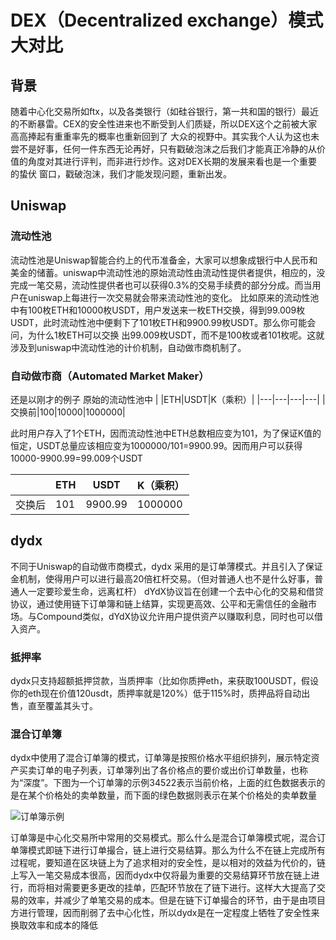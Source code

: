 # DEX（Decentralized exchange）模式大对比
## 背景
随着中心化交易所如ftx，以及各类银行（如硅谷银行，第一共和国的银行）最近的不断暴雷。CEX的安全性进来也不断受到人们质疑，所以DEX这个之前被大家高高捧起有重重率先的概率也重新回到了
大众的视野中。其实我个人认为这也未尝不是好事，任何一件东西无论再好，只有戳破泡沫之后我们才能真正冷静的从价值的角度对其进行评判，而非进行炒作。这对DEX长期的发展来看也是一个重要的蛰伏
窗口，戳破泡沫，我们才能发现问题，重新出发。
## Uniswap
### 流动性池
流动性池是Uniswap智能合约上的代币准备金，大家可以想象成银行中人民币和美金的储蓄。uniswap中流动性池的原始流动性由流动性提供者提供，相应的，没完成一笔交易，流动性提供者也可以获得0.3%的交易手续费的部分分成。而当用户在uniswap上每进行一次交易就会带来流动性池的变化。
比如原来的流动性池中有100枚ETH和10000枚USDT，用户发送来一枚ETH交换，得到99.009枚USDT，此时流动性池中便剩下了101枚ETH和9900.99枚USDT。那么你可能会问，为什么1枚ETH可以交换
出99.009枚USDT，而不是100枚或者101枚呢。这就涉及到uniswap中流动性池的计价机制，自动做市商机制了。
### 自动做市商（Automated Market Maker）
还是以刚才的例子
原始的流动性池中
| |ETH|USDT|K（乘积）|
|---|---|---|---|
|交换前|100|10000|1000000|

此时用户存入了1个ETH，因而流动性池中ETH总数相应变为101，为了保证K值的恒定，USDT总量应该相应变为1000000/101=9900.99。因而用户可以获得10000-9900.99=99.009个USDT

| |ETH|USDT|K（乘积）|
|---|---|---|---|
|交换后|101|9900.99|1000000|
## dydx
不同于Uniswap的自动做市商模式，dydx 采用的是订单薄模式。并且引入了保证金机制，使得用户可以进行最高20倍杠杆交易。（但对普通人也不是什么好事，普通人一定要珍爱生命，远离杠杆）
dYdX协议旨在创建一个去中心化的交易和借贷协议，通过使用链下订单簿和链上结算，实现更高效、公平和无需信任的金融市场。与Compound类似，dYdX协议允许用户提供资产以赚取利息，同时也可以借入资产。
### 抵押率
dydx只支持超额抵押贷款，当质押率（比如你质押eth，来获取100USDT，假设你的eth现在价值120usdt，质押率就是120%）低于115%时，质押品将自动出售，直至覆盖其头寸。
### 混合订单簿
dydx中使用了混合订单簿的模式，订单簿是按照价格水平组织排列，展示特定资产买卖订单的电子列表，订单簿列出了各价格点的要价或出价订单数量，也称为“深度”。下图为一个订单簿的示例34522表示当前价格，上面的红色数据表示的是在某个价格处的卖单数量，而下面的绿色数据则表示在某个价格处的卖单数量

![订单簿示例](https://support.pexpay.com/hc/article_attachments/9409669898137/52.png)

订单簿是中心化交易所中常用的交易模式。那么什么是混合订单簿模式呢，混合订单簿模式即链下进行订单撮合，链上进行交易结算。那么为什么不在链上完成所有过程呢，要知道在区块链上为了追求相对的安全性，是以相对的效益为代价的，链上写入一笔交易成本很高，因而dydx中仅将最为重要的交易结算环节放在链上进行，而将相对需要更多更改的挂单，匹配环节放在了链下进行。这样大大提高了交易的效率，并减少了单笔交易的成本。但是在链下订单撮合的环节，由于是由项目方进行管理，因而削弱了去中心化性，所以dydx是在一定程度上牺牲了安全性来换取效率和成本的降低



